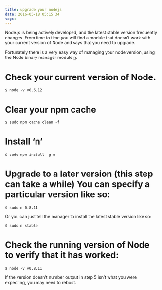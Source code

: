 ```yaml
---
title: upgrade your nodejs
date: 2016-05-18 05:15:34
tags:
---
```

Node.js is being actively developed, and the latest stable version frequently changes. From time to time you will find a module that doesn’t work with your current version of Node and says that you need to upgrade.
<!--more-->

Fortunately there is a very easy way of managing your node version, using the Node binary manager module [n](https://github.com/tj/n).

# Check your current version of Node.
```
$ node -v v0.6.12
```
# Clear your npm cache
```
$ sudo npm cache clean -f  
```
# Install ‘n’
```
$ sudo npm install -g n  
```
# Upgrade to a later version (this step can take a while) You can specify a particular version like so:
```
$ sudo n 0.8.11  
```
Or you can just tell the manager to install the latest stable version like so:
```
$ sudo n stable  
```
# Check the running version of Node to verify that it has worked:
```
$ node -v v0.8.11
```
If the version doesn’t number output in step 5 isn’t what you were expecting, you may need to reboot.
